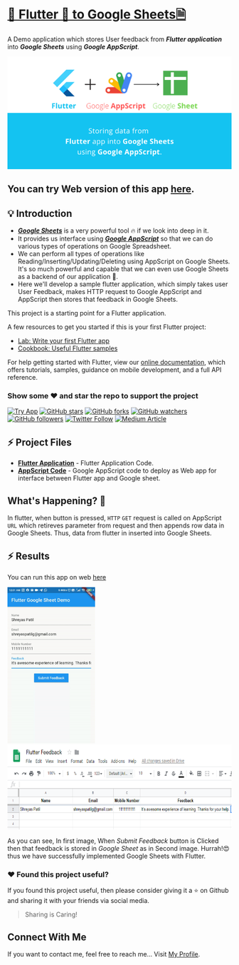 # [📱 Flutter 💙 to Google Sheets🗎](https://patilshreyas.github.io/Flutter2GoogleSheets-Demo/demo/)
A Demo application which stores User feedback from ***Flutter application*** into ***Google Sheets*** using ***Google AppScript***.

<p align="center">
<img src="images/banner.png"/>
</p>

## You can try Web version of this app [here](https://patilshreyas.github.io/Flutter2GoogleSheets-Demo/demo/).

## 💡 Introduction
- [***Google Sheets***](https://docs.google.com/spreadsheets/) is a very powerful tool 🔥 if we look into deep in it. 
- It provides us interface using [***Google AppScript***](https://script.google.com/) so that we can do various types of operations on Google Spreadsheet. 
- We can perform all types of operations like Reading/Inserting/Updating/Deleting using AppScript on Google Sheets. It's so much powerful and capable that we can even use Google Sheets as a backend of our application 📲.
- Here we'll develop a sample flutter application, which simply takes user User Feedback, makes HTTP request to Google AppScript and AppScript then stores that feedback in Google Sheets.

This project is a starting point for a Flutter application.

A few resources to get you started if this is your first Flutter project:

- [Lab: Write your first Flutter app](https://flutter.dev/docs/get-started/codelab)
- [Cookbook: Useful Flutter samples](https://flutter.dev/docs/cookbook)

For help getting started with Flutter, view our
[online documentation](https://flutter.dev/docs), which offers tutorials,
samples, guidance on mobile development, and a full API reference.

### Show some :heart: and star the repo to support the project
[![Try App](https://img.shields.io/badge/Web-RunApp-informational.svg)](https://patilshreyas.github.io/Flutter2GoogleSheets-Demo/demo/)
[![GitHub stars](https://img.shields.io/github/stars/PatilShreyas/Flutter2GoogleSheets-Demo.svg?style=social&label=Star)](https://github.com/PatilShreyas/Flutter2GoogleSheets-Demo) [![GitHub forks](https://img.shields.io/github/forks/PatilShreyas/Flutter2GoogleSheets-Demo.svg?style=social&label=Fork)](https://github.com/PatilShreyas/Flutter2GoogleSheets-Demo/fork) [![GitHub watchers](https://img.shields.io/github/watchers/PatilShreyas/Flutter2GoogleSheets-Demo.svg?style=social&label=Watch)](https://github.com/PatilShreyas/Flutter2GoogleSheets-Demo) [![GitHub followers](https://img.shields.io/github/followers/PatilShreyas.svg?style=social&label=Follow)](https://github.com/PatilShreyas)
[![Twitter Follow](https://img.shields.io/twitter/follow/imShreyasPatil.svg?style=social)](https://twitter.com/imShreyasPatil)
[![Medium Article](https://img.shields.io/badge/@Medium-PatilShreyas-informational.svg)](https://medium.com/@patilshreyas)


## ⚡️ Project Files
- [**Flutter Application**](lib/) - Flutter Application Code.
- [**AppScript Code**](code.gs) - Google AppScript code to deploy as Web app for interface between Flutter app and Google sheet.

## What's Happening? 🤔
In flutter, when button is pressed, `HTTP` `GET` request is called on AppScript `URL` which retireves parameter from request and then appends row data in Google Sheets. Thus, data from flutter in inserted into Google Sheets.

## ⚡️ Results
You can run this app on web [here](https://patilshreyas.github.io/Flutter2GoogleSheets-Demo/demo/)
<p float="center">
  <img src="images/output.gif" height="350"/>
  <img src="images/sheet.PNG" height="190"/>
</p>

As you can see, In first image, When *Submit Feedback* button is Clicked then that feedback is stored in *Google Sheet* as in Second image.
Hurrah!😍 thus we have successfully implemented Google Sheets with Flutter.

### :heart: Found this project useful?
If you found this project useful, then please consider giving it a :star: on Github and sharing it with your friends via social media.
> Sharing is Caring!

## Connect With Me
If you want to contact me, feel free to reach me…
Visit [My Profile](https://patilshreyas.github.io).
